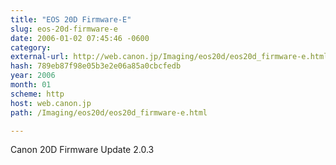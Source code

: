 ```yaml
---
title: "EOS 20D Firmware-E"
slug: eos-20d-firmware-e
date: 2006-01-02 07:45:46 -0600
category: 
external-url: http://web.canon.jp/Imaging/eos20d/eos20d_firmware-e.html
hash: 789eb87f98e05b3e2e06a85a0cbcfedb
year: 2006
month: 01
scheme: http
host: web.canon.jp
path: /Imaging/eos20d/eos20d_firmware-e.html

---
```


Canon 20D Firmware Update 2.0.3
